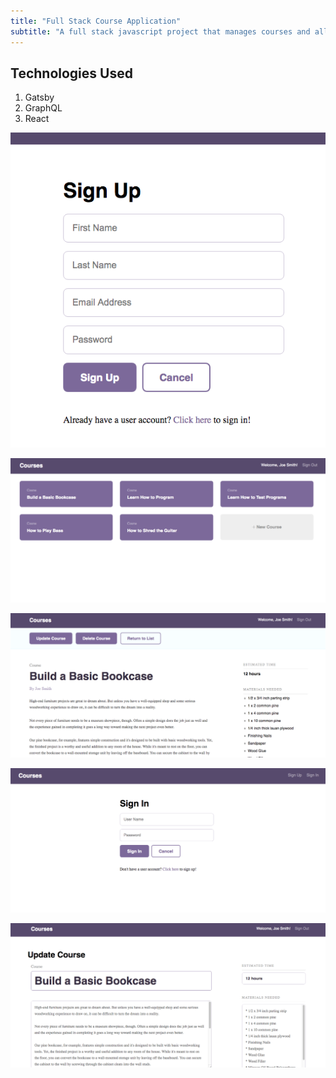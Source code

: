 ```yaml
---
title: "Full Stack Course Application"
subtitle: "A full stack javascript project that manages courses and allows verified users to update and manage their courses"
---
```


## Technologies Used

1. Gatsby
2. GraphQL
3. React

![Full Stack App](../images/FullStack550-550.png)

![Full Stack App 2](../images/FullStack1200-550.png)

![Full Stack App 3](../images/FullStackLayout1200-550.png)

![Full Stack App 4](../images/FullStack4Layout1200-550.png)

![Full Stack App 5](../images/FullStack5Layout1200-550.png)